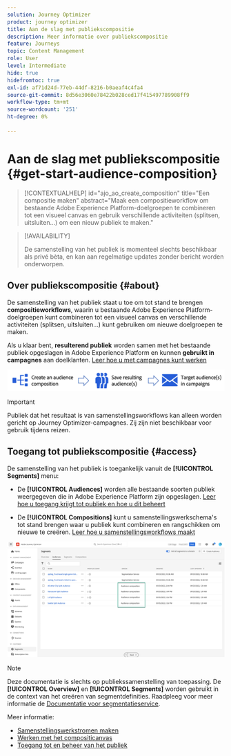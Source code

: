 ```yaml
---
solution: Journey Optimizer
product: journey optimizer
title: Aan de slag met publiekscompositie
description: Meer informatie over publiekscompositie
feature: Journeys
topic: Content Management
role: User
level: Intermediate
hide: true
hidefromtoc: true
exl-id: af71d24d-77eb-44df-8216-b0aeaf4c4fa4
source-git-commit: 8d56e3060e78422b028ced17f415497789908ff9
workflow-type: tm+mt
source-wordcount: '251'
ht-degree: 0%

---
```


# Aan de slag met publiekscompositie {#get-start-audience-composition}

>[!CONTEXTUALHELP]
>id="ajo_ao_create_composition"
>title="Een compositie maken"
>abstract="Maak een compositieworkflow om bestaande Adobe Experience Platform-doelgroepen te combineren tot een visueel canvas en gebruik verschillende activiteiten (splitsen, uitsluiten...) om een nieuw publiek te maken."

>[!AVAILABILITY]
>
>De samenstelling van het publiek is momenteel slechts beschikbaar als privé bèta, en kan aan regelmatige updates zonder bericht worden onderworpen.

## Over publiekscompositie {#about}

De samenstelling van het publiek staat u toe om tot stand te brengen **compositieworkflows**, waarin u bestaande Adobe Experience Platform-doelgroepen kunt combineren tot een visueel canvas en verschillende activiteiten (splitsen, uitsluiten...) kunt gebruiken om nieuwe doelgroepen te maken.

Als u klaar bent, **resulterend publiek** worden samen met het bestaande publiek opgeslagen in Adobe Experience Platform en kunnen **gebruikt in campagnes** aan doelklanten. [Leer hoe u met campagnes kunt werken](../campaigns/get-started-with-campaigns.md)

![](assets/audiences-process.png)

>[!IMPORTANT]
>
>Publiek dat het resultaat is van samenstellingsworkflows kan alleen worden gericht op Journey Optimizer-campagnes. Zij zijn niet beschikbaar voor gebruik tijdens reizen.

## Toegang tot publiekscompositie {#access}

De samenstelling van het publiek is toegankelijk vanuit de **[!UICONTROL Segments]** menu:

* De **[!UICONTROL Audiences]** worden alle bestaande soorten publiek weergegeven die in Adobe Experience Platform zijn opgeslagen. [Leer hoe u toegang krijgt tot publiek en hoe u dit beheert](access-audiences.md)

* De **[!UICONTROL Compositions]** kunt u samenstellingswerkschema&#39;s tot stand brengen waar u publiek kunt combineren en rangschikken om nieuwe te creëren. [Leer hoe u samenstellingsworkflows maakt](create-compositions.md)

![](assets/audiences-list.png)

>[!NOTE]
>
>Deze documentatie is slechts op publiekssamenstelling van toepassing. De **[!UICONTROL Overview]** en **[!UICONTROL Segments]** worden gebruikt in de context van het creëren van segmentdefinities. Raadpleeg voor meer informatie de [Documentatie voor segmentatieservice](https://experienceleague.adobe.com/docs/experience-platform/segmentation/ui/overview.html).

Meer informatie:

* [Samenstellingswerkstromen maken](create-compositions.md)
* [Werken met het compositicanvas](composition-canvas.md)
* [Toegang tot en beheer van het publiek](access-audiences.md)
